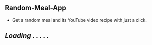## Random-Meal-App
* Get a random meal and its YouTube video recipe with just a click.
## _Loading . . . . ._ ##
